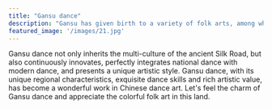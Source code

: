 ```yaml
---
title: "Gansu dance"
description: "Gansu has given birth to a variety of folk arts, among which the dance is unique charm, highlighting the strong local characteristics."
featured_image: '/images/21.jpg'
---
```

Gansu dance not only inherits the multi-culture of the ancient Silk Road, but also continuously innovates, perfectly integrates national dance with modern dance, and presents a unique artistic style.
Gansu dance, with its unique regional characteristics, exquisite dance skills and rich artistic value, has become a wonderful work in Chinese dance art. Let's feel the charm of Gansu dance and appreciate the colorful folk art in this land.